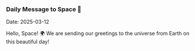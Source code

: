 ### Daily Message to Space 🌌
Date: 2025-03-12

Hello, Space! 🌍 We are sending our greetings to the universe from Earth on this beautiful day!
